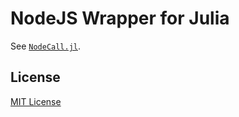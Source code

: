 # NodeJS Wrapper for Julia

See [`NodeCall.jl`](https://github.com/sunoru/NodeCall.jl).

## License

[MIT License]("./LICENSE.md")
